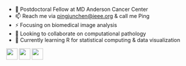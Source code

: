 - 🔭 Postdoctoral Fellow at MD Anderson Cancer Center
- 📫 Reach me via pingjunchen@ieee.org & call me Ping
- ⚡ Focusing on biomedical image analysis 
- 👯 Looking to collaborate on computational pathology 
- 🌱 Currently learning R for statistical computing & data visualization

<a href="https://orcid.org/0000-0003-0528-1713" alt="ORCID"><img src="http://chenpingjun.com/pics/icons/orcid.png" height="30px"/></a>
<a href="https://scholar.google.com/citations?user=uW--h9gAAAAJ" alt="Citation"><img src="http://chenpingjun.com/pics/icons/google_scholar.png" height="30px"/></a>
<a href="https://www.linkedin.com/in/chenpingjun/" alt="LinkedIn"><img src="http://chenpingjun.com/pics/icons/linkedin.png"  height="30px"/></a>
